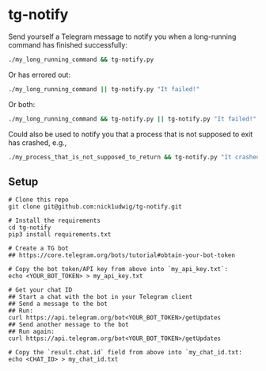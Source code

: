 # tg-notify

Send yourself a Telegram message to notify you when a long-running command has finished successfully:
```bash
./my_long_running_command && tg-notify.py
```

Or has errored out:
```bash
./my_long_running_command || tg-notify.py "It failed!"
```

Or both:
```bash
./my_long_running_command && tg-notify.py || tg-notify.py "It failed!"
```

Could also be used to notify you that a process that is not supposed to exit has crashed, e.g.,
```bash
./my_process_that_is_not_supposed_to_return && tg-notify.py "It crashed with return code 0" || tg-notify.py "It crashed with non-0 return code"
```

## Setup

```
# Clone this repo
git clone git@github.com:nick1udwig/tg-notify.git

# Install the requirements
cd tg-notify
pip3 install requirements.txt

# Create a TG bot
## https://core.telegram.org/bots/tutorial#obtain-your-bot-token

# Copy the bot token/API key from above into `my_api_key.txt`:
echo <YOUR_BOT_TOKEN> > my_api_key.txt

# Get your chat ID
## Start a chat with the bot in your Telegram client
## Send a message to the bot
## Run:
curl https://api.telegram.org/bot<YOUR_BOT_TOKEN>/getUpdates
## Send another message to the bot
## Run again:
curl https://api.telegram.org/bot<YOUR_BOT_TOKEN>/getUpdates

# Copy the `result.chat.id` field from above into `my_chat_id.txt:
echo <CHAT_ID> > my_chat_id.txt
```
